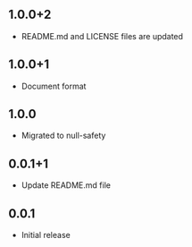 ## 1.0.0+2

- README.md and LICENSE files are updated

## 1.0.0+1

- Document format

## 1.0.0

- Migrated to null-safety

## 0.0.1+1

- Update README.md file

## 0.0.1

- Initial release
